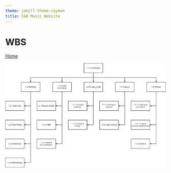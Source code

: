 ```yaml
---
theme: jekyll-theme-cayman
title: C&B Music Website
---
```


<h1>WBS</h1>

<a href="https://JoshFerkins.github.io/EIT-ac-nz-ITPM5240-202051MB-c-b-torture-Website/">Home</a>

<img src="images/WBS.png"/>
